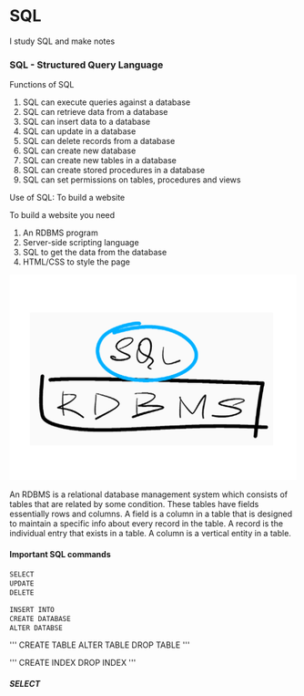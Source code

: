 # SQL
I study SQL and make notes

### SQL - Structured Query Language

Functions of SQL 
  1. SQL can execute queries against a database
  2. SQL can retrieve data from a database
  3. SQL can insert data to a database
  4. SQL can update in a database
  5. SQL can delete records from a database 
  6. SQL can create new database
  7. SQL can create new tables in a database
  8. SQL can create stored procedures in a database
  9. SQL can set permissions on tables, procedures and views 

Use of SQL: To build a website 

To build a website you need
  1. An RDBMS program
  2. Server-side scripting language 
  3. SQL to get the data from the database
  4. HTML/CSS to style the page 

![alt text](https://github.com/anikethj61/SQL/blob/main/SQL_1.png)

An RDBMS is a relational database management system which consists of tables that are related by some condition. These tables have fields essentially rows and columns.
A field is a column in a table that is designed to maintain a specific info about every record in the table. A record is the individual entry that exists in a table. A column is a vertical entity in a table. 

#### Important SQL commands 

```
SELECT 
UPDATE
DELETE
```

```
INSERT INTO
CREATE DATABASE
ALTER DATABSE
```

'''
CREATE TABLE
ALTER TABLE
DROP TABLE
'''

'''
CREATE INDEX
DROP INDEX
'''

##### SELECT


